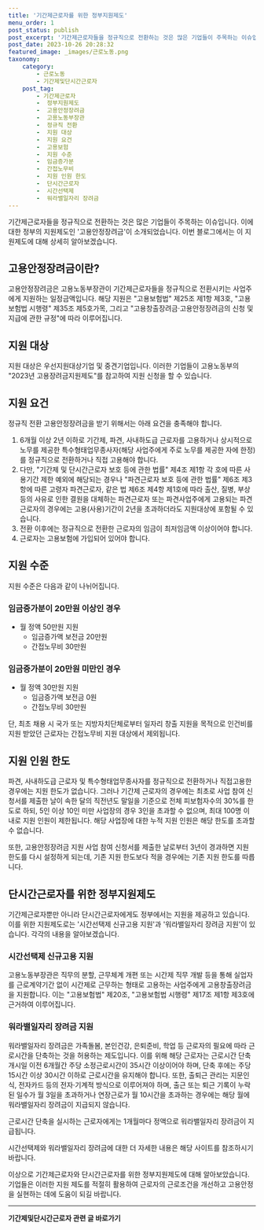 ```yaml
---
title: '기간제근로자를 위한 정부지원제도'
menu_order: 1
post_status: publish
post_excerpt: '기간제근로자들을 정규직으로 전환하는 것은 많은 기업들이 주목하는 이슈입니다. 이에 대한 정부의 지원제도인  고용안정장려금 이 소개되었습니다. 이번 블로그에서는 이 지원제도에 대해 상세히 알아보겠습니다.'
post_date: 2023-10-26 20:28:32
featured_image: _images/근로노동.png
taxonomy:
    category:
        - 근로노동
        - 기간제및단시간근로자
    post_tag:
        - 기간제근로자
        -  정부지원제도
        -  고용안정장려금
        -  고용노동부장관
        -  정규직 전환
        -  지원 대상
        -  지원 요건
        -  고용보험
        -  지원 수준
        -  임금증가분
        -  간접노무비
        -  지원 인원 한도
        -  단시간근로자
        -  시간선택제
        -  워라밸일자리 장려금
---
```



기간제근로자들을 정규직으로 전환하는 것은 많은 기업들이 주목하는 이슈입니다. 이에 대한 정부의 지원제도인 '고용안정장려금'이 소개되었습니다. 이번 블로그에서는 이 지원제도에 대해 상세히 알아보겠습니다.

## 고용안정장려금이란?

고용안정장려금은 고용노동부장관이 기간제근로자들을 정규직으로 전환시키는 사업주에게 지원하는 일정금액입니다. 해당 지원은 "고용보험법" 제25조 제1항 제3호, "고용보험법 시행령" 제35조 제5호가목, 그리고 "고용창출장려금·고용안정장려금의 신청 및 지급에 관한 규정"에 따라 이루어집니다.

## 지원 대상

지원 대상은 우선지원대상기업 및 중견기업입니다. 이러한 기업들이 고용노동부의 "2023년 고용장려금지원제도"를 참고하여 지원 신청을 할 수 있습니다.

## 지원 요건

정규직 전환 고용안정장려금을 받기 위해서는 아래 요건을 충족해야 합니다.

1. 6개월 이상 2년 이하로 기간제, 파견, 사내하도급 근로자를 고용하거나 상시적으로 노무를 제공한 특수형태업무종사자(해당 사업주에게 주로 노무를 제공한 자에 한정)를 정규직으로 전환하거나 직접 고용해야 합니다.
2. 다만, "기간제 및 단시간근로자 보호 등에 관한 법률" 제4조 제1항 각 호에 따른 사용기간 제한 예외에 해당되는 경우나 "파견근로자 보호 등에 관한 법률" 제6조 제3항에 따른 고령자 파견근로자, 같은 법 제6조 제4항 제1호에 따라 출산, 질병, 부상 등의 사유로 인한 결원을 대체하는 파견근로자 또는 파견사업주에게 고용되는 파견근로자의 경우에는 고용(사용)기간이 2년을 초과하더라도 지원대상에 포함될 수 있습니다.
3. 전환 이후에는 정규직으로 전환한 근로자의 임금이 최저임금액 이상이어야 합니다.
4. 근로자는 고용보험에 가입되어 있어야 합니다.

## 지원 수준

지원 수준은 다음과 같이 나뉘어집니다.

### 임금증가분이 20만원 이상인 경우

- 월 정액 50만원 지원
  - 임금증가액 보전금 20만원
  - 간접노무비 30만원

### 임금증가분이 20만원 미만인 경우

- 월 정액 30만원 지원
  - 임금증가액 보전금 0원
  - 간접노무비 30만원

단, 최초 채용 시 국가 또는 지방자치단체로부터 일자리 창출 지원을 목적으로 인건비를 지원 받았던 근로자는 간접노무비 지원 대상에서 제외됩니다.

## 지원 인원 한도

파견, 사내하도급 근로자 및 특수형태업무종사자를 정규직으로 전환하거나 직접고용한 경우에는 지원 한도가 없습니다. 그러나 기간제 근로자의 경우에는 최초로 사업 참여 신청서를 제출한 날이 속한 달의 직전년도 말일을 기준으로 전체 피보험자수의 30%를 한도로 하되, 5인 이상 10인 미만 사업장의 경우 3인을 초과할 수 없으며, 최대 100명 이내로 지원 인원이 제한됩니다. 해당 사업장에 대한 누적 지원 인원은 해당 한도를 초과할 수 없습니다.

또한, 고용안정장려금 지원 사업 참여 신청서를 제출한 날로부터 3년이 경과하면 지원 한도를 다시 설정하게 되는데, 기존 지원 한도보다 적을 경우에는 기존 지원 한도를 따릅니다.

## 단시간근로자를 위한 정부지원제도

기간제근로자뿐만 아니라 단시간근로자에게도 정부에서는 지원을 제공하고 있습니다. 이를 위한 지원제도로는 '시간선택제 신규고용 지원'과 '워라밸일자리 장려금 지원'이 있습니다. 각각의 내용을 알아보겠습니다.

### 시간선택제 신규고용 지원

고용노동부장관은 직무의 분할, 근무체계 개편 또는 시간제 직무 개발 등을 통해 실업자를 근로계약기간 없이 시간제로 근무하는 형태로 고용하는 사업주에게 고용창출장려금을 지원합니다. 이는 "고용보험법" 제20조, "고용보험법 시행령" 제17조 제1항 제3호에 근거하여 이루어집니다.

### 워라밸일자리 장려금 지원

워라밸일자리 장려금은 가족돌봄, 본인건강, 은퇴준비, 학업 등 근로자의 필요에 따라 근로시간을 단축하는 것을 허용하는 제도입니다. 이를 위해 해당 근로자는 근로시간 단축 개시일 이전 6개월간 주당 소정근로시간이 35시간 이상이어야 하며, 단축 후에는 주당 15시간 이상 30시간 이하로 근로시간을 유지해야 합니다. 또한, 출퇴근 관리는 지문인식, 전자카드 등의 전자·기계적 방식으로 이루어져야 하며, 출근 또는 퇴근 기록이 누락된 일수가 월 3일을 초과하거나 연장근로가 월 10시간을 초과하는 경우에는 해당 월에 워라밸일자리 장려금이 지급되지 않습니다.

근로시간 단축을 실시하는 근로자에게는 1개월마다 정액으로 워라밸일자리 장려금이 지급됩니다.

시간선택제와 워라밸일자리 장려금에 대한 더 자세한 내용은 해당 사이트를 참조하시기 바랍니다.

이상으로 기간제근로자와 단시간근로자를 위한 정부지원제도에 대해 알아보았습니다. 기업들은 이러한 지원 제도를 적절히 활용하여 근로자의 근로조건을 개선하고 고용안정을 실현하는 데에 도움이 되길 바랍니다.
<!-- wp:separator -->
<hr class="wp-block-separator has-alpha-channel-opacity"/>
<!-- /wp:separator -->

<!-- wp:group {"backgroundColor":"base","layout":{"type":"constrained"}} -->
<div class="wp-block-group has-base-background-color has-background"><!-- wp:paragraph {"align":"center","fontSize":"medium"} -->
<p class="has-text-align-center has-large-font-size"><strong>기간제및단시간근로자 관련 글 바로가기</strong></p>
<!-- /wp:paragraph -->


<!-- wp:latest-posts
{"categories":[{"id":10536,"count":19,"description":"","link":"https://uknowlaw.com/category/%ea%b8%b0%ea%b0%84%ec%a0%9c%eb%b0%8f%eb%8b%a8%ec%8b%9c%ea%b0%84%ea%b7%bc%eb%a1%9c%ec%9e%90/","name":"기간제및단시간근로자","slug":"기간제및단시간근로자","taxonomy":"category","parent":0,"meta":[],"_links":{"self":[{"href":"https://uknowlaw.com/wp-json/wp/v2/categories/10536"}],"collection":[{"href":"https://uknowlaw.com/wp-json/wp/v2/categories"}],"about":[{"href":"https://uknowlaw.com/wp-json/wp/v2/taxonomies/category"}],"wp:post_type":[{"href":"https://uknowlaw.com/wp-json/wp/v2/posts?categories=10536"}],"curies":[{"name":"wp","href":"https://api.w.org/{rel}","templated":true}]}}],"postsToShow":100,"excerptLength":28,"postLayout":"grid","columns":2,"featuredImageAlign":"left","featuredImageSizeSlug":"large","fontSize":"medium"} /--></div>
<!-- /wp:group -->